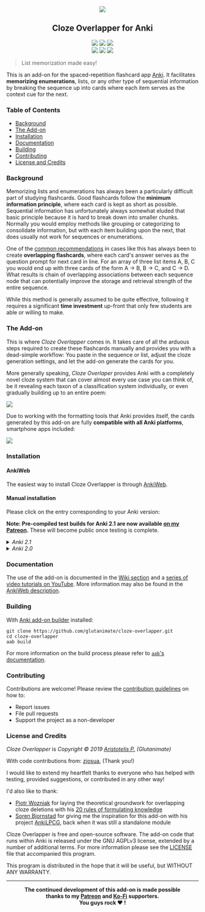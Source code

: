 <p align="center"><img src="screenshots/demo1.gif"></p>

<h2 align="center">Cloze Overlapper for Anki</h2>

<p align="center">
<a title="Latest (pre-)release" href="https://github.com/glutanimate/cloze-overlapper/releases"><img src ="https://img.shields.io/github/release-pre/glutanimate/cloze-overlapper.svg?colorB=brightgreen"></a>
<a title="License: GNU AGPLv3" href="https://github.com/glutanimate/cloze-overlapper/blob/master/LICENSE"><img  src="https://img.shields.io/badge/license-GNU AGPLv3-green.svg"></a>
<a title="Rate on AnkiWeb" href="https://ankiweb.net/shared/info/1784155610"><img src="https://glutanimate.com/logos/ankiweb-rate.svg"></a>
<br>
<a title="Buy me a coffee :)" href="https://ko-fi.com/X8X0L4YV"><img src="https://img.shields.io/badge/ko--fi-contribute-%23579ebd.svg"></a>
<a title="Support me on Patreon :D" href="https://www.patreon.com/bePatron?u=7522179"><img src="https://img.shields.io/badge/patreon-support-%23f96854.svg"></a>
<a title="Follow me on Twitter" href="https://twitter.com/intent/user?screen_name=glutanimate"><img src="https://img.shields.io/twitter/follow/glutanimate.svg"></a>
</p>

> List memorization made easy!

This is an add-on for the spaced-repetition flashcard app [Anki](https://apps.ankiweb.net/). It facilitates **memorizing enumerations**, lists, or any other type of sequential information by breaking the sequence up into cards where each item serves as the context cue for the next.

### Table of Contents <!-- omit in toc -->

<!-- MarkdownTOC levels="1,2,3" -->

- [Background](#background)
- [The Add-on](#the-add-on)
- [Installation](#installation)
- [Documentation](#documentation)
- [Building](#building)
- [Contributing](#contributing)
- [License and Credits](#license-and-credits)

<!-- /MarkdownTOC -->

### Background
 
Memorizing lists and enumerations has always been a particularly difficult part of studying flashcards. Good flashcards follow the **minimum information principle**, where each card is kept as short as possible. Sequential information has unfortunately always somewhat eluded that basic principle because it is hard to break down into smaller chunks. Normally you would employ methods like grouping or categorizing to consolidate information, but with each item building upon the next, that does usually not work for sequences or enumerations.

One of the [common recommendations](https://www.supermemo.com/en/articles/20rules#Enumerations) in cases like this has always been to create **overlapping flashcards**, where each card's answer serves as the question prompt for next card in line. For an array of three list items A, B, C you would end up with three cards of the form A → B, B → C, and C → D. What results is chain of overlapping associations between each sequence node that can potentially improve the storage and retrieval strength of the entire sequence.

While this method is generally assumed to be quite effective, following it requires a significant **time investment** up-front that only few students are able or willing to make.

### The Add-on

This is where *Cloze Overlapper* comes in. It takes care of all the arduous steps required to create these flashcards manually and provides you with a dead-simple workflow: You paste in the sequence or list, adjust the cloze generation settings, and let the add-on generate the cards for you. 

More generally speaking, *Cloze Overlaper* provides Anki with a completely novel cloze system that can cover almost every use case you can think of, be it revealing each taxon of a classification system individually, or even gradually building up to an entire poem:

![](screenshots/demo2.gif)

Due to working with the formatting tools that Anki provides itself, the cards generated by this add-on are fully **compatible with all Anki platforms**, smartphone apps included:

![](screenshots/platforms.png)

### Installation

#### AnkiWeb <!-- omit in toc -->

The easiest way to install Cloze Overlapper is through [AnkiWeb](https://ankiweb.net/shared/info/1784155610).

#### Manual installation <!-- omit in toc -->

Please click on the entry corresponding to your Anki version:

**Note: Pre-compiled test builds for Anki 2.1 are now available [on my Patreon](https://www.patreon.com/glutanimate/posts?tag=Cloze%20Overlapper).** These will become public once testing is complete.

<details>

<summary><i>Anki 2.1</i></summary>

1. Make sure you have the [latest version](https://apps.ankiweb.net/#download) of Anki 2.1 installed. Earlier releases (e.g. found in various Linux distros) do not support `.ankiaddon` packages.
2. Download the latest `.ankiaddon` package from [my Patreon](https://www.patreon.com/glutanimate/posts?tag=Cloze%20Overlapper)
3. From Anki's main window, head to *Tools* → *Add-ons*
4. Drag-and-drop the `.ankiaddon` package onto the add-ons list
5. Restart Anki

</details>

<details>

<summary><i>Anki 2.0</i></summary>

1. Go to *Tools* → *Add-ons* → *Open add-ons folder*
2. Find and delete the `Cloze Overlapper.py` file if it already exists.
3. See if you can find a `cloze_overlapper` folder. If so:
    1. If the folder contains a `meta.json` file, copy the file to a safe location. This will allow you to preserve your current settings.
    2. Proceed to delete the `cloze_overlapper` folder
4. Download and extract the latest Anki 2.0 add-on release from [my Patreon](https://www.patreon.com/glutanimate/posts?tag=Cloze%20Overlapper)
5. Move the extracted `Cloze Overlapper.py` and `cloze_overlapper` into the add-ons folder
6. Optional: Place the `meta.json` file back into the directory if you created a copy beforehand.
7. Restart Anki

</details>

### Documentation

The use of the add-on is documented in the [Wiki section](https://github.com/Glutanimate/cloze-overlapper/wiki) and a [series of video tutorials on YouTube](https://www.youtube.com/watch?v=QzBoDe3PgAc&list=PL3MozITKTz5Y9owI163AJMYqKwhFrTKcT). More information may also be found in the [AnkiWeb description](docs/description.md).

### Building

With [Anki add-on builder](https://github.com/glutanimate/anki-addon-builder/) installed:

    git clone https://github.com/glutanimate/cloze-overlapper.git
    cd cloze-overlapper
    aab build

For more information on the build process please refer to [`aab`'s documentation](https://github.com/glutanimate/anki-addon-builder/#usage).

### Contributing

Contributions are welcome! Please review the [contribution guidelines](./CONTRIBUTING.md) on how to:

- Report issues
- File pull requests
- Support the project as a non-developer

### License and Credits

*Cloze Overlapper* is *Copyright © 2019 [Aristotelis P.](https://glutanimate.com/) (Glutanimate)*

With code contributions from: [zjosua](https://github.com/zjosua), (Thank you!)

I would like to extend my heartfelt thanks to everyone who has helped with testing, provided suggestions, or contributed in any other way!

I'd also like to thank:

- [Piotr Wozniak](https://www.supermemo.com/english/company/wozniak.htm) for laying the theoretical groundwork for overlapping cloze deletions with his [20 rules of formulating knowledge](https://www.supermemo.com/en/articles/20rules)
- [Soren Bjornstad](https://github.com/sobjornstad) for giving me the inspiration for this add-on with his project [AnkiLPCG](https://github.com/sobjornstad/AnkiLPCG), back when it was still a standalone module

Cloze Overlapper is free and open-source software. The add-on code that runs within Anki is released under the GNU AGPLv3 license, extended by a number of additional terms. For more information please see the [LICENSE](https://github.com/glutanimate/cloze-overlapper/blob/master/LICENSE) file that accompanied this program.

This program is distributed in the hope that it will be useful, but WITHOUT ANY WARRANTY.

----

<b>
<div align="center">The continued development of this add-on is made possible <br>thanks to my <a href="https://www.patreon.com/glutanimate">Patreon</a> and <a href="https://ko-fi.com/X8X0L4YV">Ko-Fi</a> supporters.
<br>You guys rock ❤️ !</div>
</b>